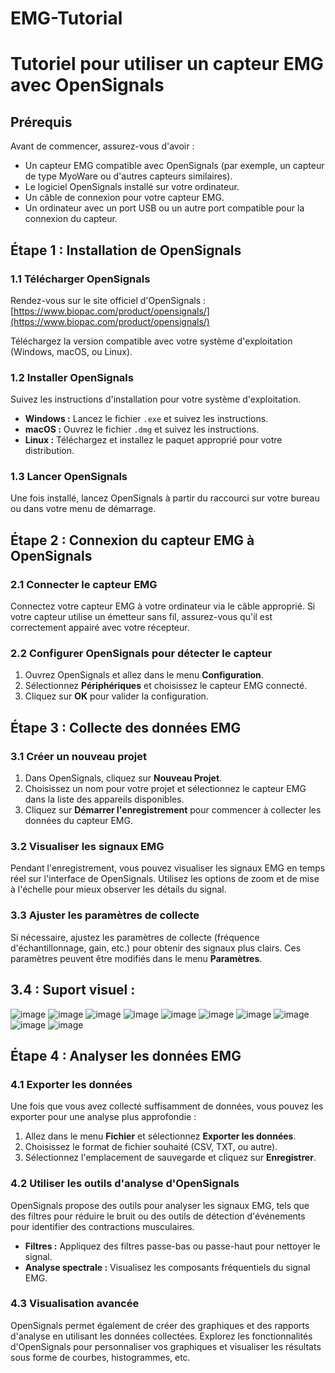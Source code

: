# EMG-Tutorial

# Tutoriel pour utiliser un capteur EMG avec OpenSignals

## Prérequis

Avant de commencer, assurez-vous d'avoir :

- Un capteur EMG compatible avec OpenSignals (par exemple, un capteur de type MyoWare ou d'autres capteurs similaires).
- Le logiciel OpenSignals installé sur votre ordinateur.
- Un câble de connexion pour votre capteur EMG.
- Un ordinateur avec un port USB ou un autre port compatible pour la connexion du capteur.

## Étape 1 : Installation de OpenSignals

### 1.1 Télécharger OpenSignals

Rendez-vous sur le site officiel d'OpenSignals :  
[https://www.biopac.com/product/opensignals/](https://www.biopac.com/product/opensignals/)

Téléchargez la version compatible avec votre système d'exploitation (Windows, macOS, ou Linux).

### 1.2 Installer OpenSignals

Suivez les instructions d'installation pour votre système d'exploitation.

- **Windows :** Lancez le fichier `.exe` et suivez les instructions.
- **macOS :** Ouvrez le fichier `.dmg` et suivez les instructions.
- **Linux :** Téléchargez et installez le paquet approprié pour votre distribution.

### 1.3 Lancer OpenSignals

Une fois installé, lancez OpenSignals à partir du raccourci sur votre bureau ou dans votre menu de démarrage.

## Étape 2 : Connexion du capteur EMG à OpenSignals

### 2.1 Connecter le capteur EMG

Connectez votre capteur EMG à votre ordinateur via le câble approprié. Si votre capteur utilise un émetteur sans fil, assurez-vous qu'il est correctement appairé avec votre récepteur.

### 2.2 Configurer OpenSignals pour détecter le capteur

1. Ouvrez OpenSignals et allez dans le menu **Configuration**.
2. Sélectionnez **Périphériques** et choisissez le capteur EMG connecté.
3. Cliquez sur **OK** pour valider la configuration.

## Étape 3 : Collecte des données EMG

### 3.1 Créer un nouveau projet

1. Dans OpenSignals, cliquez sur **Nouveau Projet**.
2. Choisissez un nom pour votre projet et sélectionnez le capteur EMG dans la liste des appareils disponibles.
3. Cliquez sur **Démarrer l'enregistrement** pour commencer à collecter les données du capteur EMG.

### 3.2 Visualiser les signaux EMG

Pendant l'enregistrement, vous pouvez visualiser les signaux EMG en temps réel sur l'interface de OpenSignals. Utilisez les options de zoom et de mise à l'échelle pour mieux observer les détails du signal.

### 3.3 Ajuster les paramètres de collecte

Si nécessaire, ajustez les paramètres de collecte (fréquence d'échantillonnage, gain, etc.) pour obtenir des signaux plus clairs. Ces paramètres peuvent être modifiés dans le menu **Paramètres**.

## 3.4 : Suport visuel : 

![image](https://github.com/JulienQ1/EMG-Gamepad/assets/116632934/b8a98b20-a8ef-4f4c-b33a-356bb03b02cb)
![image](https://github.com/JulienQ1/EMG-Gamepad/assets/116632934/f0a7ef04-a7eb-4a81-8bbd-463712dd5d98)
![image](https://github.com/JulienQ1/EMG-Gamepad/assets/116632934/83e1a996-97d0-4042-a640-f85c4ab62091)
![image](https://github.com/JulienQ1/EMG-Gamepad/assets/116632934/07cc8092-41f1-409f-a40a-028f968b522a)
![image](https://github.com/JulienQ1/EMG-Gamepad/assets/116632934/b9e6d4b5-8c26-40a2-af35-db92ad90bf64)
![image](https://github.com/JulienQ1/EMG-Gamepad/assets/116632934/1ba4d883-8db8-44c2-bcbb-c6c4ada1f96c)
![image](https://github.com/JulienQ1/EMG-Gamepad/assets/116632934/6ad86e64-37a0-4065-bf4a-9c1e190720e7)
![image](https://github.com/JulienQ1/EMG-Gamepad/assets/116632934/f3d7cc0f-5ed6-40b6-a2d2-125711b59e9c)
![image](https://github.com/JulienQ1/EMG-Gamepad/assets/116632934/ef359856-07b8-4911-9e99-26ff529dc602)
![image](https://github.com/JulienQ1/EMG-Gamepad/assets/116632934/a15b4058-fbc8-4a73-861d-89d07092231d)

## Étape 4 : Analyser les données EMG

### 4.1 Exporter les données

Une fois que vous avez collecté suffisamment de données, vous pouvez les exporter pour une analyse plus approfondie :

1. Allez dans le menu **Fichier** et sélectionnez **Exporter les données**.
2. Choisissez le format de fichier souhaité (CSV, TXT, ou autre).
3. Sélectionnez l'emplacement de sauvegarde et cliquez sur **Enregistrer**.

### 4.2 Utiliser les outils d'analyse d'OpenSignals

OpenSignals propose des outils pour analyser les signaux EMG, tels que des filtres pour réduire le bruit ou des outils de détection d'événements pour identifier des contractions musculaires.

- **Filtres :** Appliquez des filtres passe-bas ou passe-haut pour nettoyer le signal.
- **Analyse spectrale :** Visualisez les composants fréquentiels du signal EMG.

### 4.3 Visualisation avancée

OpenSignals permet également de créer des graphiques et des rapports d'analyse en utilisant les données collectées. Explorez les fonctionnalités d'OpenSignals pour personnaliser vos graphiques et visualiser les résultats sous forme de courbes, histogrammes, etc.